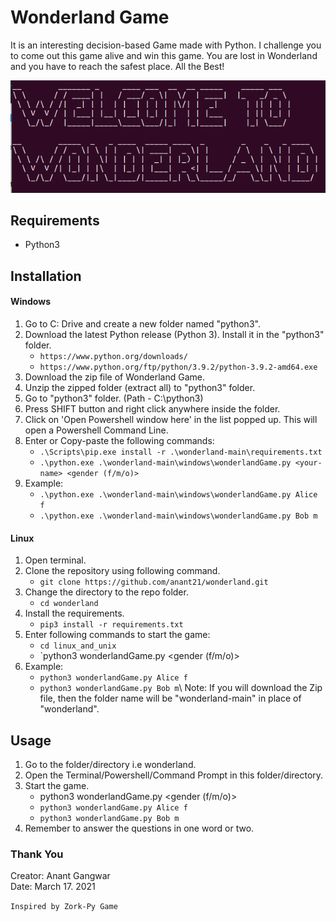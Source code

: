 # Wonderland Game
It is an interesting decision-based Game made with Python. I challenge you to come out this game alive and win this game. You are lost in Wonderland and you have to reach the safest place.
All the Best!

![alt text](https://github.com/anant21/wonderland/blob/af8ec060a01644dce0be7710c0955e14dc39a936/banner.png)

## Requirements
* Python3

## Installation
#### Windows
1. Go to C: Drive and create a new folder named "python3".
2. Download the latest Python release (Python 3). Install it in the "python3" folder.
   * `https://www.python.org/downloads/`
   * `https://www.python.org/ftp/python/3.9.2/python-3.9.2-amd64.exe`
2. Download the zip file of Wonderland Game.
3. Unzip the zipped folder (extract all) to "python3" folder.
4. Go to "python3" folder. (Path - C:\python3\)
5. Press SHIFT button and right click anywhere inside the folder.
6. Click on 'Open Powershell window here' in the list popped up. This will open a Powershell Command Line.
7. Enter or Copy-paste the following commands:
   * `.\Scripts\pip.exe install -r .\wonderland-main\requirements.txt`
   * `.\python.exe .\wonderland-main\windows\wonderlandGame.py <your-name> <gender (f/m/o)>`
8. Example:
   * `.\python.exe .\wonderland-main\windows\wonderlandGame.py Alice f`
   * `.\python.exe .\wonderland-main\windows\wonderlandGame.py Bob m`

#### Linux
1. Open terminal.
2. Clone the repository using following command.
   * `git clone https://github.com/anant21/wonderland.git`
2. Change the directory to the repo folder.
   * `cd wonderland`
3. Install the requirements.
   * `pip3 install -r requirements.txt`
4. Enter following commands to start the game:
   *  `cd linux_and_unix`
   *  `python3 wonderlandGame.py <your-name> <gender (f/m/o)>
5. Example:
   * `python3 wonderlandGame.py Alice f`
   * `python3 wonderlandGame.py Bob m`\\
Note: If you will download the Zip file, then the folder name will be "wonderland-main" in place of "wonderland".

## Usage
1. Go to the folder/directory i.e wonderland.
2. Open the Terminal/Powershell/Command Prompt in this folder/directory.
3. Start the game.
   * python3 wonderlandGame.py <your-name> <gender (f/m/o)>
   * `python3 wonderlandGame.py Alice f`
   * `python3 wonderlandGame.py Bob m`
4. Remember to answer the questions in one word or two.


### Thank You

Creator: Anant Gangwar \
Date: March 17. 2021

`Inspired by Zork-Py Game`
